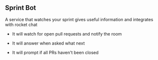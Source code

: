 ## Sprint Bot

A service that watches your sprint gives useful information and integrates with rocket chat


- It will watch for open pull requests and notify the room

- It will answer when asked what next

- It will prompt if all PRs haven't been closed

